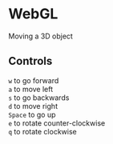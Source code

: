 # WebGL
Moving a 3D object

## Controls

`w` to go forward<br/>
`a` to move left<br/>
`s` to go backwards<br/>
`d` to move right<br/>
`Space` to go up<br/>
`e` to rotate counter-clockwise<br/>
`q` to rotate clockwise<br/>
